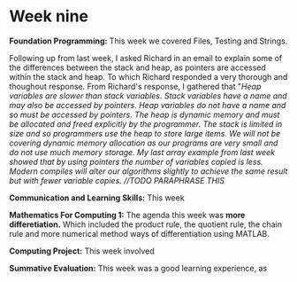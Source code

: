 # Week nine

**Foundation Programming:** This week we covered Files, Testing and Strings.

Following up from last week, I asked Richard in an email to explain some of the differences between the stack and heap, as pointers are accessed within the stack and heap. To which Richard responded a very thorough and thoughout response. From Richard's response, I gathered that "_Heap variables are slower than stack variables. Stack variables have a name and may also be accessed by pointers. Heap variables do not have a name and so must be accessed by pointers. The heap is dynamic memory and must be allocated and freed explicitly by the programmer. The stack is limited in size and so programmers use the heap to store large items. We will not be covering dynamic memory allocation as our programs are very small and do not use much memory storage. My last array example from last week showed that by using pointers the number of variables copied is less. Modern compiles will alter our algorithms slightly to achieve the same result but with fewer variable copies. //TODO PARAPHRASE THIS_

**Communication and Learning Skills:** This week 

**Mathematics For Computing 1:** The agenda this week was **more differetiation.** Which included the product rule, the quotient rule, the chain rule and more numerical method ways of differentiation using MATLAB.

**Computing Project:** This week involved 

**Summative Evaluation:** This week was a good learning experience, as 

